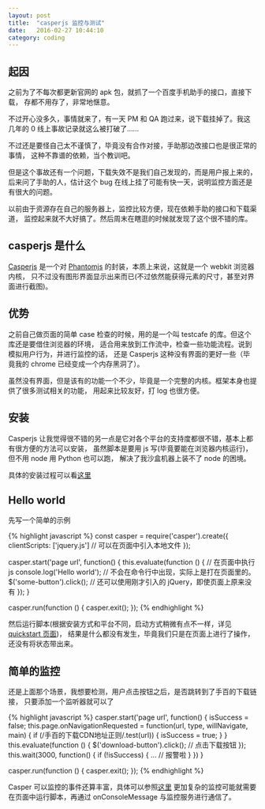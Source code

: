 ```yaml
---
layout: post
title:  "casperjs 监控与测试"
date:   2016-02-27 10:44:10
category: coding
---
```


## 起因

之前为了不每次都更新官网的 apk 包，就抓了一个百度手机助手的接口，直接下载，
存都不用存了，非常地惬意。

不过开心没多久，事情就来了，有一天 PM 和 QA 跑过来，说下载挂掉了。我这几年的
0 线上事故记录就这么被打破了……

不过还是要怪自己太不谨慎了，毕竟没有合作对接，手助那边改接口也是很正常的事情，
这种不靠谱的依赖，当个教训吧。

但是这个事故还有一个问题，下载失效不是我们自己发现的，而是用户报上来的，
后来问了手助的人，估计这个 bug 在线上挂了可能有快一天，说明监控方面还是有很大的问题。

以前由于资源存在自己的服务器上，监控比较方便，现在依赖手助的接口和下载渠道，
监控起来就不大好搞了。然后周末在瞎逛的时候就发现了这个很不错的库。

## casperjs 是什么

[Casperjs](http://casperjs.readthedocs.io/en/latest/quickstart.html) 是一个对
[Phantomjs](http://phantomjs.org/) 的封装，本质上来说，这就是一个 webkit 浏览器内核，
只不过没有图形界面显示出来而已(不过依然能获得元素的尺寸，甚至对界面进行截图)。

## 优势

之前自己做页面的简单 case 检查的时候，用的是一个叫 testcafe 的库。但这个库还是要借住浏览器的环境，
适合用来放到工作流中，检查一些功能流程。说到模拟用户行为，并进行监控的话，
还是 Casperjs 这种没有界面的更好一些（毕竟我的 chrome 已经变成一个内存黑洞了）。

虽然没有界面，但是该有的功能一个不少，毕竟是一个完整的内核。框架本身也提供了很多测试相关的功能，
用起来比较友好，打 log 也很方便。

## 安装

Casperjs 让我觉得很不错的另一点是它对各个平台的支持度都很不错，基本上都有很方便的方法可以安装，
虽然脚本是要用 js 写(毕竟要能在浏览器内核运行)，但不用 node 用 Python 也可以跑，
解决了我沙盒机器上装不了 node 的困境。

具体的安装过程可以看[这里](http://casperjs.readthedocs.io/en/latest/installation.html)

## Hello world
先写一个简单的示例

{% highlight javascript %}
const casper = require('casper').create({
    clientScripts: ['jquery.js']    // 可以在页面中引入本地文件
});

casper.start('page url', function() {
    this.evaluate(function () {     // 在页面中执行 js
        console.log('Hello world'); // 不会在命令行中出现，实际上是打在页面里的。
        $('some-button').click();   // 还可以使用刚才引入的 jQuery，即使页面上原来没有
    });
}

casper.run(function () {
    casper.exit();
});
{% endhighlight %}

然后运行脚本(根据安装方式和平台不同，启动方式稍微有点不一样，详见
[quickstart 页面](http://casperjs.readthedocs.io/en/latest/quickstart.html))，
结果是什么都没有发生，毕竟我们只是在页面上进行了操作，还没有将状态带出来。

## 简单的监控

还是上面那个场景，我想要检测，用户点击按钮之后，是否跳转到了手百的下载链接，
只要添加一个监听器就可以了

{% highlight javascript %}
casper.start('page url', function() {
    isSuccess = false;
    this.page.onNavigationRequested = function(url, type, willNavigate, main) {
        if (/手百的下载CDN地址正则/.test(url)) {
            isSuccess = true;
        }
    }
    this.evaluate(function () {
        $('download-button').click();   // 点击下载按钮
    });
    this.wait(3000, function() {
        if (!isSuccess) {
            ...             // 报警啦
        }
    })
}

casper.run(function () {
    casper.exit();
});
{% endhighlight %}

Casper 可以监控的事件还算丰富，具体可以参照[这里](http://phantomjs.org/api/webpage/handler/on-url-changed.html)
更加复杂的监控可能就需要在页面中运行脚本，再通过 onConsoleMessage 与监控服务进行通信了。
